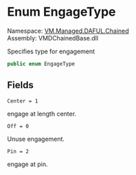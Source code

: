 # <a id="VM_Managed_DAFUL_Chained_EngageType"></a> Enum EngageType

Namespace: [VM.Managed.DAFUL.Chained](VM.Managed.DAFUL.Chained.md)  
Assembly: VMDChainedBase.dll  

Specifies type for engagement

```csharp
public enum EngageType
```

## Fields

`Center = 1` 

engage at length center.



`Off = 0` 

Unuse engagement.



`Pin = 2` 

engage at pin.



